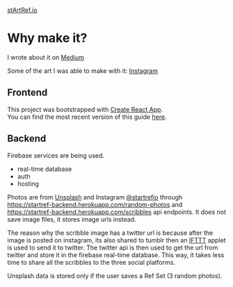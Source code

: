 [stArtRef.io](https://startref.io/)
# Why make it?

I wrote about it on [Medium](https://medium.com/thelostcreatives/startrefio-d1781777dbb1)

Some of the art I was able to make with it: [Instagram](https://www.instagram.com/explore/tags/startrefio/)


## Frontend
This project was bootstrapped with [Create React App](https://github.com/facebookincubator/create-react-app). <br>
You can find the most recent version of this guide [here](https://github.com/facebookincubator/create-react-app/blob/master/packages/react-scripts/template/README.md).

## Backend
Firebase services are being used.
  - real-time database
  - auth
  - hosting
  
Photos are from [Unsplash](https://unsplash.com/) and Instagram [@startrefio](https://www.instagram.com/startrefio/) through https://startref-backend.herokuapp.com/random-photos and https://startref-backend.herokuapp.com/scribbles api endpoints. It does not save image files, it stores image urls instead. <br>

The reason why the scribble image has a twitter url is because after the image is posted on instagram, its also shared to tumblr then an [IFTTT](https://ifttt.com/) applet is used to send it to twitter. The twitter api is then used to get the url from twitter and store it in the firebase real-time database. This way, it takes less time to share all the scribbles to the three social platforms. <br>

Unsplash data is stored only if the user saves a Ref Set (3 random photos).